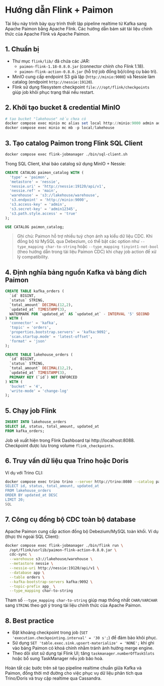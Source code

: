 # Hướng dẫn Flink + Paimon

Tài liệu này trình bày quy trình thiết lập pipeline realtime từ Kafka sang Apache Paimon bằng Apache Flink. Các hướng dẫn bám sát tài liệu chính thức của Apache Flink và Apache Paimon.

## 1. Chuẩn bị
- Thư mục `flink/lib/` đã chứa các JAR:
  - `paimon-flink-1.18-0.8.0.jar` (connector chính cho Flink 1.18).
  - `paimon-flink-action-0.8.0.jar` (hỗ trợ job đồng bộ/công cụ bảo trì).
- MinIO cung cấp endpoint S3 giả lập (`http://minio:9000`) và Nessie làm catalog (endpoint `http://nessie:19120`).
- Flink sử dụng filesystem checkpoint `file:///opt/flink/checkpoints` giúp job khôi phục trạng thái nếu restart.

## 2. Khởi tạo bucket & credential MinIO
```powershell
# tạo bucket "lakehouse" nếu chưa có
docker compose exec minio mc alias set local http://minio:9000 admin admin12345
docker compose exec minio mc mb -p local/lakehouse
```

## 3. Tạo catalog Paimon trong Flink SQL Client
```bash
docker compose exec flink-jobmanager ./bin/sql-client.sh
```
Trong SQL Client, khai báo catalog sử dụng MinIO + Nessie:
```sql
CREATE CATALOG paimon_catalog WITH (
  'type' = 'paimon',
  'metastore' = 'nessie',
  'nessie.uri' = 'http://nessie:19120/api/v1',
  'nessie.ref' = 'main',
  'warehouse' = 's3://lakehouse/warehouse',
  's3.endpoint' = 'http://minio:9000',
  's3.access-key' = 'admin',
  's3.secret-key' = 'admin12345',
  's3.path.style.access' = 'true'
);

USE CATALOG paimon_catalog;
```
> Ghi chú: Paimon hỗ trợ nhiều tuỳ chọn ánh xạ kiểu dữ liệu CDC. Khi đồng bộ từ MySQL qua Debezium, có thể bật các option như `--type_mapping char-to-string` hoặc `--type_mapping tinyint1-not-bool` (theo hướng dẫn trong tài liệu Paimon CDC) khi chạy job action để xử lý compatibility.

## 4. Định nghĩa bảng nguồn Kafka và bảng đích Paimon
```sql
CREATE TABLE kafka_orders (
  `id` BIGINT,
  `status` STRING,
  `total_amount` DECIMAL(12,2),
  `updated_at` TIMESTAMP(3),
  WATERMARK FOR `updated_at` AS `updated_at` - INTERVAL '5' SECOND
) WITH (
  'connector' = 'kafka',
  'topic' = 'orders',
  'properties.bootstrap.servers' = 'kafka:9092',
  'scan.startup.mode' = 'latest-offset',
  'format' = 'json'
);

CREATE TABLE lakehouse_orders (
  `id` BIGINT,
  `status` STRING,
  `total_amount` DECIMAL(12,2),
  `updated_at` TIMESTAMP(3),
  PRIMARY KEY (`id`) NOT ENFORCED
) WITH (
  'bucket' = '4',
  'write-mode' = 'change-log'
);
```

## 5. Chạy job Flink
```sql
INSERT INTO lakehouse_orders
SELECT id, status, total_amount, updated_at
FROM kafka_orders;
```
Job sẽ xuất hiện trong Flink Dashboard tại http://localhost:8088. Checkpoint được lưu trong volume `flink_checkpoints`.

## 6. Truy vấn dữ liệu qua Trino hoặc Doris
Ví dụ với Trino CLI:
```bash
docker compose exec trino trino --server http://trino:8080 --catalog paimon --schema default <<'SQL'
SELECT id, status, total_amount, updated_at
FROM lakehouse_orders
ORDER BY updated_at DESC
LIMIT 20;
SQL
```

## 7. Công cụ đồng bộ CDC toàn bộ database
Apache Paimon cung cấp action đồng bộ Debezium/MySQL toàn khối. Ví dụ (thực thi ngoài SQL Client):
```bash
docker compose exec flink-jobmanager ./bin/flink run \
  /opt/flink/usrlib/paimon-flink-action-0.8.0.jar \
  cdc-sync \
  --warehouse s3://lakehouse/warehouse \
  --metastore nessie \
  --nessie-uri http://nessie:19120/api/v1 \
  --database app \
  --table orders \
  --kafka-bootstrap-servers kafka:9092 \
  --topic-prefix app_ \
  --type_mapping char-to-string
```
Tham số `--type_mapping char-to-string` giúp map thống nhất `CHAR/VARCHAR` sang `STRING` theo gợi ý trong tài liệu chính thức của Apache Paimon.

## 8. Best practice
- Đặt khoảng checkpoint trong job (`SET 'execution.checkpointing.interval' = '30 s';`) để đảm bảo khôi phục.
- Sử dụng `SET 'table.exec.sink.upsert-materialize' = 'NONE';` khi ghi vào bảng Paimon có khoá chính nhằm tránh ảnh hưởng merge engine.
- Theo dõi slot sử dụng tại Flink UI; tăng `taskmanager.numberOfTaskSlots` hoặc bổ sung TaskManager nếu job bão hoà.

Hoàn tất các bước trên sẽ tạo pipeline realtime chuẩn giữa Kafka và Paimon, đồng thời mở đường cho việc phục vụ dữ liệu phân tích qua Trino/Doris và truy cập realtime qua Cassandra.
